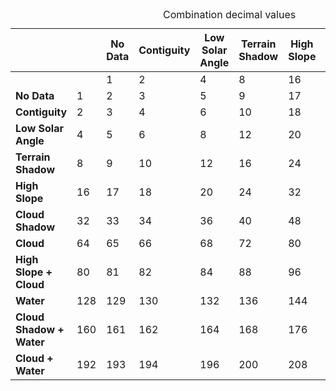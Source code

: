 <div class="scroll-horizontally">
    <table class="colour-coded-table water-observations-combination-decimals-theme">
        <caption>Combination decimal values</caption>
        <thead>
            <tr>
                <th></th>
                <th></th>
                <th class="classification">No Data</th>
                <th class="classification">Contiguity</th>
                <th class="classification">Low Solar Angle</th>
                <th class="classification">Terrain Shadow</th>
                <th class="classification">High Slope</th>
                <th class="classification">Cloud Shadow</th>
                <th class="classification">Cloud</th>
                <th class="classification">Water</th>
            </tr>
        </thead>
        <tbody>
            <tr>
                <td></td>
                <td></td>
                <td class="classification">1</td>
                <td class="classification">2</td>
                <td class="classification">4</td>
                <td class="classification">8</td>
                <td class="classification">16</td>
                <td class="classification">32</td>
                <td class="classification">64</td>
                <td class="classification">128</td>
            </tr>
            <tr>
                <td class="classification"><strong>No Data</strong></td>
                <td class="classification">1</td>
                <td class="impossible">2</td>
                <td class="impossible">3</td>
                <td class="impossible">5</td>
                <td class="impossible">9</td>
                <td class="impossible">17</td>
                <td class="impossible">33</td>
                <td class="impossible">65</td>
                <td class="impossible">129</td>
            </tr>
            <tr>
                <td class="classification"><strong>Contiguity</strong></td>
                <td class="classification">2</td>
                <td class="impossible">3</td>
                <td class="impossible">4</td>
                <td class="impossible">6</td>
                <td class="impossible">10</td>
                <td class="impossible">18</td>
                <td class="impossible">34</td>
                <td class="impossible">66</td>
                <td class="impossible">130</td>
            </tr>
            <tr>
                <td class="classification"><strong>Low Solar Angle</strong></td>
                <td class="classification">4</td>
                <td class="impossible">5</td>
                <td class="impossible">6</td>
                <td class="impossible">8</td>
                <td>12</td>
                <td>20</td>
                <td>36</td>
                <td>68</td>
                <td>132</td>
            </tr>
            <tr>
                <td class="classification"><strong>Terrain Shadow</strong></td>
                <td class="classification">8</td>
                <td class="impossible">9</td>
                <td class="impossible">10</td>
                <td>12</td>
                <td class="impossible">16</td>
                <td>24</td>
                <td>40</td>
                <td>72</td>
                <td>136</td>
            </tr>
            <tr>
                <td class="classification"><strong>High Slope</strong></td>
                <td class="classification">16</td>
                <td class="impossible">17</td>
                <td class="impossible">18</td>
                <td>20</td>
                <td>24</td>
                <td class="impossible">32</td>
                <td>48</td>
                <td>80</td>
                <td>144</td>
            </tr>
            <tr>
                <td class="classification"><strong>Cloud Shadow</strong></td>
                <td class="classification">32</td>
                <td class="impossible">33</td>
                <td class="impossible">34</td>
                <td>36</td>
                <td>40</td>
                <td>48</td>
                <td class="impossible">64</td>
                <td>96</td>
                <td>160</td>
            </tr>
            <tr>
                <td class="classification"><strong>Cloud</strong></td>
                <td class="classification">64</td>
                <td class="impossible">65</td>
                <td class="impossible">66</td>
                <td>68</td>
                <td>72</td>
                <td>80</td>
                <td>96</td>
                <td class="impossible">128</td>
                <td>192</td>
            </tr>
            <tr>
                <td class="classification"><strong>High Slope + Cloud</strong></td>
                <td class="classification">80</td>
                <td class="impossible">81</td>
                <td class="impossible">82</td>
                <td>84</td>
                <td>88</td>
                <td class="impossible">96</td>
                <td>112</td>
                <td class="impossible">144</td>
                <td>208</td>
            </tr>
            <tr>
                <td class="classification"><strong>Water</strong></td>
                <td class="classification">128</td>
                <td class="impossible">129</td>
                <td class="impossible">130</td>
                <td>132</td>
                <td>136</td>
                <td>144</td>
                <td>160</td>
                <td>192</td>
                <td class="impossible">256</td>
            </tr>
            <tr>
                <td class="classification"><strong>Cloud Shadow + Water</strong></td>
                <td class="classification">160</td>
                <td class="impossible">161</td>
                <td class="impossible">162</td>
                <td>164</td>
                <td>168</td>
                <td>176</td>
                <td class="impossible">192</td>
                <td>224</td>
                <td class="impossible">288</td>
            </tr>
            <tr>
                <td class="classification"><strong>Cloud + Water</strong></td>
                <td class="classification">192</td>
                <td class="impossible">193</td>
                <td class="impossible">194</td>
                <td>196</td>
                <td>200</td>
                <td>208</td>
                <td>224</td>
                <td class="impossible">256</td>
                <td class="impossible">320</td>
            </tr>
        </tbody>
    </table>
</div>

<br />
